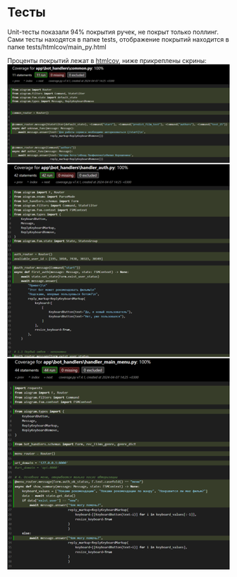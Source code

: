 # Тесты
Unit-тесты показали 94% покрытия ручек, не покрыт только поллинг.
Сами тесты находятся в папке tests, отображение покрытий находится в папке tests/htmlcov/main_py.html

Проценты покрытий лежат в [htmlcov](htmlcov), ниже прикреплены скрины:
![img.png](img.png)
![img_1.png](img_1.png)
![img_2.png](img_2.png)
